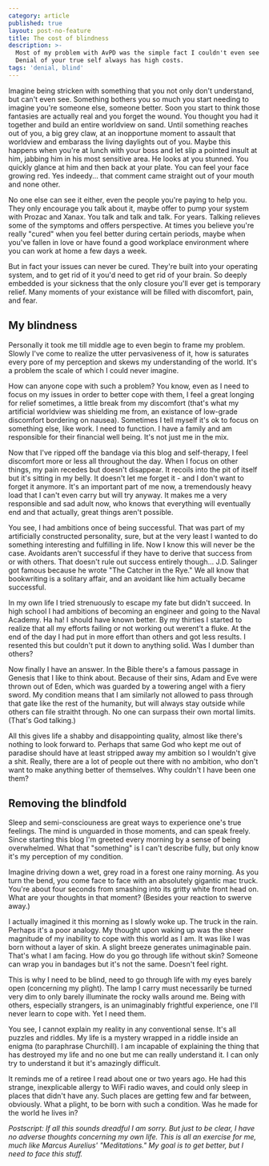 ```yaml
---
category: article
published: true
layout: post-no-feature
title: The cost of blindness
description: >-
  Most of my problem with AvPD was the simple fact I couldn't even see it.
  Denial of your true self always has high costs.
tags: 'denial, blind'
---
```

Imagine being stricken with something that you not only don't understand, but can't even see. Something bothers you so much you start needing to imagine you're someone else, someone better. Soon you start to think those fantasies are actually real and you forget the wound. You thought you had it together and build an entire worldview on sand. Until something reaches out of you, a big grey claw, at an inopportune moment to assault that worldview and embarass the living daylights out of you. Maybe this happens when you're at lunch with your boss and let slip a pointed insult at him, jabbing him in his most sensitive area. He looks at you stunned. You quickly glance at him and then back at your plate. You can feel your face growing red. Yes indeedy... that comment came straight out of your mouth and none other.

No one else can see it either, even the people you're paying to help you. They only encourage you talk about it, maybe offer to pump your system with Prozac and Xanax. You talk and talk and talk. For years. Talking relieves some of the symptoms and offers perspective. At times you believe you're really "cured" when you feel better during certain periods, maybe when you've fallen in love or have found a good workplace environment where you can work at home a few days a week.

But in fact your issues can never be cured. They're built into your operating system, and to get rid of it you'd need to get rid of your brain. So deeply embedded is your sickness that the only closure you'll ever get is temporary relief. Many moments of your existance will be filled with discomfort, pain, and fear.

## My blindness

Personally it took me till middle age to even begin to frame my problem. Slowly I've come to realize the utter pervasiveness of it, how is saturates every pore of my perception and skews my understanding of the world. It's a problem the scale of which I could never imagine.

How can anyone cope with such a problem? You know, even as I need to focus on my issues in order to better cope with them, I feel a great longing for relief sometimes, a little break from my discomfort (that's what my artificial worldview was shielding me from, an existance of low-grade discomfort bordering on nausea). Sometimes I tell myself it's ok to focus on something else, like work. I need to function. I have a family and am responsible for their financial well being. It's not just me in the mix.

Now that I've ripped off the bandage via this blog and self-therapy, I feel discomfort more or less all throughout the day. When I focus on other things, my pain recedes but doesn't disappear. It recoils into the pit of itself but it's sitting in my belly. It doesn't let me forget it - and I don't want to forget it anymore. It's an important part of me now, a tremendously heavy load that I can't even carry but will try anyway. It makes me a very responsible and sad adult now, who knows that everything will eventually end and that actually, great things aren't possible.

You see, I had ambitions once of being successful. That was part of my artificially constructed personality, sure, but at the very least I wanted to do something interesting and fulfilling in life. Now I know this will never be the case. Avoidants aren't successful if they have to derive that success from or with others. That doesn't rule out success entirely though... J.D. Salinger got famous because he wrote "The Catcher in the Rye." We all know that bookwriting is a solitary affair, and an avoidant like him actually became successful. 

In my own life I tried strenuously to escape my fate but didn't succeed. In high school I had ambitions of becoming an engineer and going to the Naval Academy. Ha ha! I should have known better. By my thirties I started to realize that all my efforts failing or not working out werent't a fluke. At the end of the day I had put in more effort than others and got less results. I resented this but couldn't put it down to anything solid. Was I dumber than others?

Now finally I have an answer. In the Bible there's a famous passage in Genesis that I like to think about. Because of their sins, Adam and Eve were thrown out of Eden, which was guarded by a towering angel with a fiery sword. My condition means that I am similarly not allowed to pass through that gate like the rest of the humanity, but will always stay outside while others can file straitht through. No one can surpass their own mortal limits. (That's God talking.)

All this gives life a shabby and disappointing quality, almost like there's nothing to look forward to. Perhaps that same God who kept me out of paradise should have at least stripped away my ambition so I wouldn't give a shit. Really, there are a lot of people out there with no ambition, who don't want to make anything better of themselves. Why couldn't I have been one them?

## Removing the blindfold

Sleep and semi-consciouness are great ways to experience one's true feelings. The mind is unguarded in those moments, and can speak freely. Since starting this blog I'm greeted every morning by a sense of being overwhelmed. What that "something" is I can't describe fully, but only know it's my perception of my condition.

Imagine driving down a wet, grey road in a forest one rainy morning. As you turn the bend, you come face to face with an absolutely gigantic mac truck. You're about four seconds from smashing into its gritty white front head on. What are your thoughts in that moment? (Besides your reaction to swerve away.) 

I actually imagined it this morning as I slowly woke up. The truck in the rain. Perhaps it's a poor analogy. My thought upon waking up was the sheer magnitude of my inability to cope with this world as I am. It was like I was born without a layer of skin. A slight breeze generates unimaginable pain. That's what I am facing. How do you go through life without skin? Someone can wrap you in bandages but it's not the same. Doesn't feel right. 

This is why I need to be blind, need to go through life with my eyes barely open (concerning my plight). The lamp I carry must necessarily be turned very dim to only barely illuminate the rocky walls around me. Being with others, especially strangers, is an unimaginably frightful experience, one I'll never learn to cope with. Yet I need them.

You see, I cannot explain my reality in any conventional sense. It's all puzzles and riddles. My life is a mystery wrapped in a riddle inside an enigma (to paraphrase Churchill). I am incapable of explaining the thing that has destroyed my life and no one but me can really understand it. I can only try to understand it but it's amazingly difficult.

It reminds me of a retiree I read about one or two years ago. He had this strange, inexplicable allergy to WiFi radio waves, and could only sleep in places that didn't have any. Such places are getting few and far between, obviously. What a plight, to be born with such a condition. Was he made for the world he lives in?

_Postscript: If all this sounds dreadful I am sorry. But just to be clear, I have no adverse thoughts concerning my own life. This is all an exercise for me, much like Marcus Aurelius' "Meditations." My goal is to get better, but I need to face this stuff._
